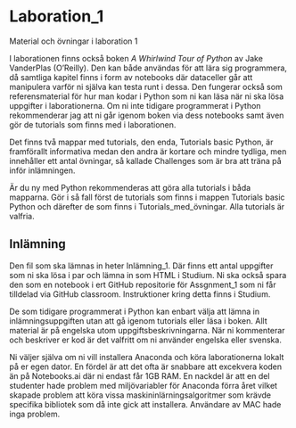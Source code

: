 # Laboration_1
Material och övningar i laboration 1

I laborationen finns också boken *A Whirlwind Tour of Python* av  Jake VanderPlas (O’Reilly). Den kan både användas för att lära sig programmera, då samtliga kapitel finns i form av notebooks där dataceller går att manipulera varför ni själva kan testa runt i dessa. Den fungerar också som referensmaterial för hur man kodar i Python som ni kan läsa när ni ska lösa uppgifter i laborationerna. Om ni inte tidigare programmerat i Python rekommenderar jag att ni går igenom boken via dess notebooks samt även gör de tutorials som finns med i laborationen. 

Det finns två mappar med tutorials, den enda, Tutorials basic Python, är framförallt informativa medan den andra är kortare och mindre tydliga, men innehåller ett antal övningar, så kallade Challenges som är bra att träna på inför inlämningen. 

Är du ny med Python rekommenderas att göra alla tutorials i båda mapparna. Gör i så fall först de tutorials som finns i mappen Tutorials basic Python och därefter de som finns i Tutorials_med_övningar. Alla tutorials är valfria. 

## Inlämning

Den fil som ska lämnas in heter Inlämning_1. Där finns ett antal uppgifter som ni ska lösa i par och lämna in som HTML i Studium. Ni ska också spara den som en notebook i ert GitHub repositorie för Assgnment_1 som ni får tilldelad via GitHub classroom. Instruktioner kring detta finns i Studium. 

De som tidigare programmerat i Python kan enbart välja att lämna in inlämningsuppgiften utan att gå igenom tutorials eller läsa i boken. Allt material är på engelska utom uppgiftsbeskrivningarna. När ni kommenterar och beskriver er kod är det valfritt om ni använder engelska eller svenska. 

Ni väljer själva om ni vill installera Anaconda och köra laborationerna lokalt på er egen dator. En fördel är att det ofta är snabbare att excekvera koden än på Notebooks.ai där ni endast får 1GB RAM. En nackdel är att en del studenter hade problem med miljövariabler för Anaconda förra året vilket skapade problem att köra vissa maskininlärningsalgoritmer som krävde specifika bibliotek som då inte gick att installera. Användare av MAC hade inga problem. 

